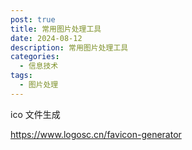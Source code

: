 ```yaml
---
post: true
title: 常用图片处理工具
date: 2024-08-12
description: 常用图片处理工具
categories:
  - 信息技术
tags:
  - 图片处理
---
```


ico 文件生成

https://www.logosc.cn/favicon-generator
